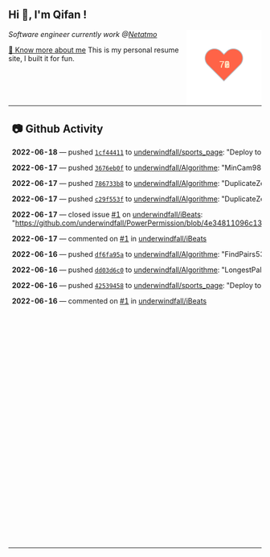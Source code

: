 <h2> Hi 👋, I'm Qifan ! </h2>
<a href="https://github.com/underwindfall/iBeats"><img align="right" width="150px" src="https://raw.githubusercontent.com/underwindfall/iBeats/main/files/heart.svg"/></a>
<p><em>Software engineer currently work @<a href="https://www.netatmo.com">Netatmo</a></em></p>
<p><a href="https://qifanyang.com/resume" target="_blank"> 🔭 Know more about me</a> This is my personal resume site, I built it for fun.</p>
<table><tr><td valign="top" rowspan="2">

 ## 📷 Github Activity
 <!-- githubActivity starts -->
  **2022-06-18** — pushed [`1cf44411`](https://github.com/underwindfall/sports_page/commit/1cf44411230bf3cf283934e88fab3eed17778e0f) to [underwindfall/sports_page](https://api.github.com/repos/underwindfall/sports_page): "Deploy to GitHub pages"

  **2022-06-17** — pushed [`3676eb0f`](https://github.com/underwindfall/Algorithme/commit/3676eb0fce84ad7fc9aae63cbebc2ef31946e987) to [underwindfall/Algorithme](https://api.github.com/repos/underwindfall/Algorithme): "MinCam986"

  **2022-06-17** — pushed [`786733b8`](https://github.com/underwindfall/Algorithme/commit/786733b8143f9df0c22e7c052ab08c4b20209877) to [underwindfall/Algorithme](https://api.github.com/repos/underwindfall/Algorithme): "DuplicateZeros1089"

  **2022-06-17** — pushed [`c29f553f`](https://github.com/underwindfall/Algorithme/commit/c29f553fa9aa52ebd449de4f2ee304610cfd9882) to [underwindfall/Algorithme](https://api.github.com/repos/underwindfall/Algorithme): "DuplicateZeros1089"

  **2022-06-17** — closed issue [#1](https://api.github.com/repos/underwindfall/iBeats/issues/1) on [underwindfall/iBeats](https://api.github.com/repos/underwindfall/iBeats): "https://github.com/underwindfall/PowerPermission/blob/4e34811096c139d06267f18b09e63e81d76f34f4/.github/workflows/release.yml"

  **2022-06-17** — commented on [#1](https://github.com/underwindfall/iBeats/issues/1#issuecomment-1158381582) in [underwindfall/iBeats](https://api.github.com/repos/underwindfall/iBeats)

  **2022-06-16** — pushed [`df6fa95a`](https://github.com/underwindfall/Algorithme/commit/df6fa95a0734dfb8fa38b2eeb174bb8c620eaeca) to [underwindfall/Algorithme](https://api.github.com/repos/underwindfall/Algorithme): "FindPairs532"

  **2022-06-16** — pushed [`dd03d6c0`](https://github.com/underwindfall/Algorithme/commit/dd03d6c057091edb5fc6164779b31e725702e56c) to [underwindfall/Algorithme](https://api.github.com/repos/underwindfall/Algorithme): "LongestPalindromeSubString5"

  **2022-06-16** — pushed [`42539458`](https://github.com/underwindfall/sports_page/commit/42539458dcd9aaec5e3f245178161f1ef146d7e1) to [underwindfall/sports_page](https://api.github.com/repos/underwindfall/sports_page): "Deploy to GitHub pages"

  **2022-06-16** — commented on [#1](https://github.com/underwindfall/iBeats/issues/1#issuecomment-1157127377) in [underwindfall/iBeats](https://api.github.com/repos/underwindfall/iBeats)
 <!-- githubActivity ends -->
 </td><td valign="top">

 ## 🌏 Something about me
 <!-- profile starts -->
 <a href="https://github.com/underwindfall" width="100%">
   <img src="https://github.com/underwindfall/GitHubPoster/blob/main/examples/strava.svg"/>
 </a>
 <br/>
 <br/>
 <br/>

 ```kotlin
 data class underwindfall(
      val pronouns: String = "he|him",
      val askMeAbout: List<String> = listOf(
        "Kotlin", "Java",
        "Dart","Javascript", "Typescript",
        "Swift"
      )
      val toLearn: () -> Unit = {
        "Flutter" to "For Fun",
        "Jetpack Compose" to "Future"
      }
      val dailyLife: Unit = (0..end).reduce { acc, new ->
         study(new)
         coding(new)
         sumUp(acc) + haveFun(new)
      }
 )
 ```
 <!-- profile ends -->
 </td></tr><tr><td valign="top">

 ## 🏊‍♂️ <a href="https://gist.github.com/underwindfall/377ee88ba1fabd1e93516e48ca9c61eb" target="_blank">Weekly Development Breakdown</a>
  <!-- codeTime starts -->
  ```text
    Java         2 hrs 19 mins  ■■■■■■■■■■■■■■■■■■■■■■■■  94.0%
    YAML                4 mins  ■■■■◱□□□□□□□□□□□□□□□□□□□   2.8%
    JavaScript          2 mins  ■■■▦□□□□□□□□□□□□□□□□□□□□   1.5%
    Python               1 min  ■■■▦□□□□□□□□□□□□□□□□□□□□   1.1%
    properties          0 secs  ■■■▥□□□□□□□□□□□□□□□□□□□□   0.2%
    SCSS                0 secs  ■■■▥□□□□□□□□□□□□□□□□□□□□   0.2%
  ```
  <!-- codeTime starts -->
  </td></tr></table>